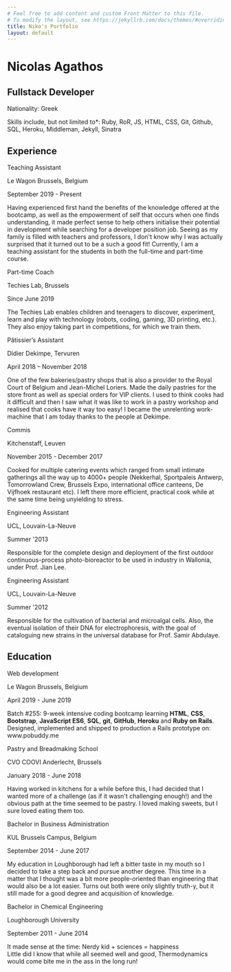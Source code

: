 ```yaml
---
# Feel free to add content and custom Front Matter to this file.
# To modify the layout, see https://jekyllrb.com/docs/themes/#overriding-theme-defaults
title: Niko's Portfolio
layout: default
---
```


<div class="section" id="top-part">
  <div class="card photo col-8"></div>
  <div class="col-6" id="name-title-origin">
    <h1><strong>Nicolas Agathos</strong></h1>
    <div id="title">
      <h2>Fullstack Developer</h2>
    </div>
    <div id="origins">
      <p>Nationality: Greek</p>
    </div>
    <div id="links-contact">
      <a href="https://www.linkedin.com/in/nicolas-agathos/"><i class="fab fa-linkedin-in"></i></a>
      <a href="https://github.com/Disco-Chef"><i class="fab fa-github"></i></a>
      <a href="mailto: nicolas.agathos@gmail.com"><i class="fas fa-envelope"></i></a>
    </div>
  </div>
</div>
<div id="middle-part" class="section col-12">
  <div class="experience-education">
    <div class="skills">
      <p>Skills include, but not limited to*: Ruby, RoR, JS, HTML, CSS, Git, Github, SQL, Heroku, Middleman, Jekyll, Sinatra</p>
    </div>
    <h2>Experience</h2>
    <div class="section past-work-or-education">
    <div class="what-when">
      <div class="title">
        <p>Teaching Assistant</p>
      </div>
      <div class="location">
        <p>Le Wagon Brussels, Belgium</p>
      </div>
      <div class="date">
        <p>September 2019 - Present</p>
      </div>
    </div>
    <div class="section where">
      <p>Having experienced first hand the benefits of the knowledge offered at the bootcamp, as well as the empowerment of self that occurs when one finds understanding, it made perfect sense to help others initialise their potential in development while searching for a developer position job. Seeing as my family is filled with teachers and professors, I don't know why I was actually surprised that it turned out to be a such a good fit! Currently, I am a teaching assistant for the students in both the full-time and part-time course.</p>
    </div>
  </div>
    <div class="section past-work-or-education">
      <div class="what-when">
        <div class="title">
          <p>Part-time Coach</p>
        </div>
        <div class="location"><p>Techies Lab, Brussels</p>
        </div>
        <div class="date">
          <p>Since June 2019</p>
        </div>
      </div>
      <div class="section where">
        <p>The Techies Lab enables children and teenagers to discover, experiment, learn and play with technology (robots, coding, gaming, 3D printing, etc.). They also enjoy taking part in competitions, for which we train them.</p>
      </div>
    </div>
    <div class="section past-work-or-education">
      <div class="what-when">
        <div class="title">
          <p>Pâtissier’s Assistant</p>
        </div>
        <div class="location">
          <p>Didier Dekimpe, Tervuren</p>
        </div>
        <div class="date">
          <p>April 2018 – November 2018</p>
        </div>
      </div>
      <div class="section where">
        <p>One of the few bakeries/pastry shops that is also a provider to the Royal Court of Belgium and Jean-Michel Loriers. Made the daily pastries for the store front as well as special orders for VIP clients. I used to think cooks had it difficult and then I saw what it was like to work in a pastry workshop and realised that cooks have it way too easy! I became the unrelenting work-machine that I am today thanks to the people at Dekimpe.</p>
      </div>
    </div>
    <div class="section past-work-or-education">
      <div class="what-when">
        <div class="title">
          <p>Commis</p>
        </div>
        <div class="location">
          <p>Kitchenstaff, Leuven</p>
        </div>
        <div class="date">
          <p>November 2015 - December 2017</p>
        </div>
      </div>
      <div class="section where">
        <p>Cooked for multiple catering events which ranged from small intimate gatherings all the way up to 4000+ people (Nekkerhal, Sportpaleis Antwerp, Tomorrowland Crew, Brussels Expo, international office canteens, De Vijfhoek restaurant etc). I left there more efficient, practical cook while at the same time being unyielding to stress.</p>
      </div>
    </div>
    <div class="section past-work-or-education">
      <div class="what-when">
        <div class="title">
          <p>Engineering Assistant</p>
        </div>
        <div class="location">
          <p>UCL, Louvain-La-Neuve</p>
        </div>
        <div class="date">
          <p>Summer '2013</p>
        </div>
      </div>
      <div class="section where">
        <p>Responsible for the complete design and deployment of the first outdoor continuous-process photo-bioreactor to be used in industry in Wallonia, under Prof. Jian Lee.</p>
      </div>
    </div>
    <div class="section past-work-or-education">
      <div class="what-when">
        <div class="title">
          <p>Engineering Assistant</p>
        </div>
        <div class="location">
          <p>UCL, Louvain-La-Neuve</p>
        </div>
        <div class="date">
          <p>Summer '2012</p>
        </div>
      </div>
      <div class="section where">
        <p>Responsible for the cultivation of bacterial and microalgal cells. Also, the eventual isolation of their DNA for electrophoresis, with the goal of cataloguing new strains in the universal database for Prof. Samir Abdulaye.</p>
      </div>
    </div>
  </div>
</div>
<div class="section" id="lower-part">
  <div class="experience-education">
    <h2>Education</h2>
  <div class="section past-work-or-education">
    <div class="what-when">
      <div class="title">
        <p>Web development</p>
      </div>
      <div class="location">
        <p>Le Wagon Brussels, Belgium</p>
      </div>
      <div class="date">
        <p>April 2019 - June 2019</p>
      </div>
    </div>
    <div class="section where">
      <p>Batch #255: 9-week intensive coding bootcamp learning <strong>HTML</strong>, <strong>CSS</strong>, <strong>Bootstrap</strong>, <strong>JavaScript ES6</strong>, <strong>SQL</strong>, <strong>git</strong>, <strong>GitHub</strong>, <strong>Heroku</strong> and <strong>Ruby on Rails</strong>. Designed, implemented and shipped to production a Rails prototype on: www.pobuddy.me
      </p>
    </div>
  </div>
  <div class="section past-work-or-education">
    <div class="what-when">
      <div class="title">
        <p>Pastry and Breadmaking School</p>
      </div>
      <div class="location">
        <p>CVO COOVI Anderlecht, Brussels</p>
      </div>
      <div class="date">
        <p>January 2018 - June 2018</p>
      </div>
    </div>
    <div class="section where">
      <p>Having worked in kitchens for a while before this, I had decided that I wanted more of a challenge (as if it wasn't challenging enough!) and the obvious path at the time seemed to be pastry. I loved making sweets, but I sure loved eating them too.</p>
    </div>
  </div>
  <div class="section past-work-or-education">
    <div class="what-when">
      <div class="title">
        <p>Bachelor in Business Administration</p>
      </div>
      <div class="location">
        <p>KUL Brussels Campus, Belgium</p>
      </div>
      <div class="date">
        <p>September 2014 - June 2017</p>
      </div>
    </div>
    <div class="section where">
      <p>My education in Loughborough had left a bitter taste in my mouth so I decided to take a step back and pursue another degree. This time in a matter that I thought was a bit more people-oriented than engineering that would also be a lot easier. Turns out both were only slightly truth-y, but it still made for a good degree and acquisition of knowledge.</p>
    </div>
  </div>
  <div class="section past-work-or-education">
    <div class="what-when">
      <div class="title">
        <p>Bachelor in Chemical Engineering</p>
      </div>
      <div class="location">
        <p>Loughborough University</p>
      </div>
      <div class="date">
        <p>September 2011 - June 2014</p>
      </div>
    </div>
    <div class="section where">
      <p>It made sense at the time: Nerdy kid + sciences = happiness
      <br>
      Little did I know that while all seemed well and good, Thermodynamics would come bite me in the ass in the long run!</p>
    </div>
  </div>
</div>
